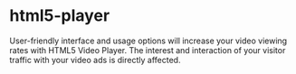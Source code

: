 # html5-player
User-friendly interface and usage options will increase your video viewing rates with HTML5 Video Player. The interest and interaction of your visitor traffic with your video ads is directly affected.
